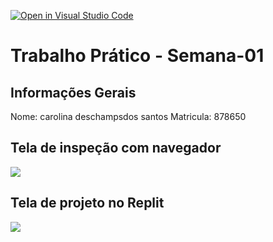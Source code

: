 [![Open in Visual Studio Code](https://classroom.github.com/assets/open-in-vscode-2e0aaae1b6195c2367325f4f02e2d04e9abb55f0b24a779b69b11b9e10269abc.svg)](https://classroom.github.com/online_ide?assignment_repo_id=18315090&assignment_repo_type=AssignmentRepo)
# Trabalho Prático - Semana-01

## Informações Gerais
Nome: carolina deschampsdos santos
Matricula: 878650
## Tela de inspeção com navegador
<img src= "captura de tela 2025-0221 081132.png">

## Tela de projeto no Replit
<img src= "captura de tela 2025-02-21 084239.png">

